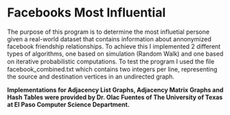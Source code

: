 # Facebooks Most Influential 
The purpose of this program is to determine the most influetial persone given a real-world dataset that contains information about annonymized facebook friendship relationships. To achieve this I implemented 2 different types of algorithms, one based on simulation (Random Walk) and one based on iterative probabilistic computations. To test the program I used the ﬁle facebook_combined.txt which contains two integers per line, representing the source and destination vertices in an undirected graph.

**Implementations for Adjacency List Graphs, Adjacency Matrix Graphs and Hash Tables were provided by Dr. Olac Fuentes of The University of Texas at El Paso Computer Science Department.**